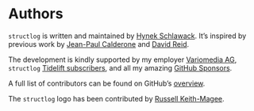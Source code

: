 # Authors

`structlog` is written and maintained by [Hynek Schlawack](https://hynek.me/). It’s inspired by previous work by [Jean-Paul Calderone](https://github.com/exarkun) and [David Reid](https://github.com/dreid).

The development is kindly supported by my employer [Variomedia AG](https://www.variomedia.de/), ``structlog`` [Tidelift subscribers](https://tidelift.com/subscription/pkg/pypi-structlog?utm_source=pypi-structlog&utm_medium=referral&utm_campaign=enterprise&utm_term=repo),  and all my amazing [GitHub Sponsors](https://github.com/sponsors/hynek).

A full list of contributors can be found on GitHub’s [overview](https://github.com/hynek/structlog/graphs/contributors).

The `structlog` logo has been contributed by [Russell Keith-Magee](https://github.com/freakboy3742).
